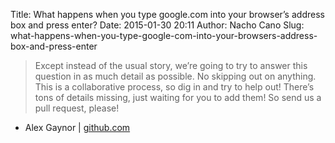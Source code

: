 Title: What happens when you type google.com into your browser’s address box and press enter?
Date: 2015-01-30 20:11
Author: Nacho Cano
Slug: what-happens-when-you-type-google-com-into-your-browsers-address-box-and-press-enter

> Except instead of the usual story, we’re going to try to answer this
> question in as much detail as possible. No skipping out on anything.
> This is a collaborative process, so dig in and try to help out!
> There’s tons of details missing, just waiting for you to add them! So
> send us a pull request, please!

- Alex Gaynor | [github.com][]

  [github.com]: https://github.com/alex/what-happens-when
    "What happens when you type google.com into your browser's address box and press enter?"
